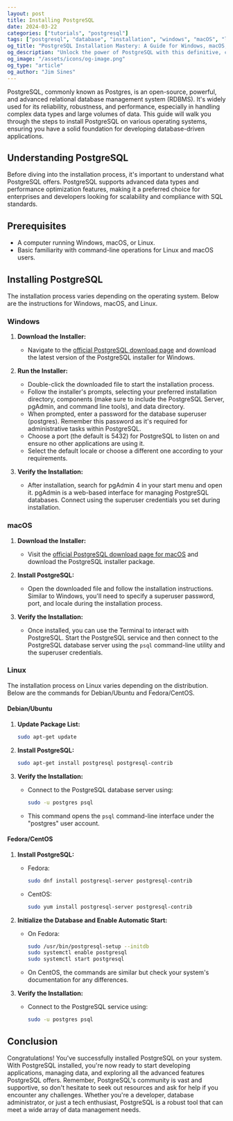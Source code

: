 ```yaml
---
layout: post
title: Installing PostgreSQL
date: 2024-03-22
categories: ["tutorials", "postgresql"]
tags: ["postgresql", "database", "installation", "windows", "macOS", "linux", "tutorial"]
og_title: "PostgreSQL Installation Mastery: A Guide for Windows, macOS, and Linux"
og_description: "Unlock the power of PostgreSQL with this definitive, cross-platform installation tutorial. Learn to set up this robust, enterprise-grade database management system across multiple operating systems with expert precision."
og_image: "/assets/icons/og-image.png"
og_type: "article"
og_author: "Jim Sines"
---
```

PostgreSQL, commonly known as Postgres, is an open-source, powerful, and advanced relational database management system (RDBMS). It's widely used for its reliability, robustness, and performance, especially in handling complex data types and large volumes of data. This guide will walk you through the steps to install PostgreSQL on various operating systems, ensuring you have a solid foundation for developing database-driven applications.

## Understanding PostgreSQL

Before diving into the installation process, it's important to understand what PostgreSQL offers. PostgreSQL supports advanced data types and performance optimization features, making it a preferred choice for enterprises and developers looking for scalability and compliance with SQL standards.

## Prerequisites

- A computer running Windows, macOS, or Linux.
- Basic familiarity with command-line operations for Linux and macOS users.

## Installing PostgreSQL

The installation process varies depending on the operating system. Below are the instructions for Windows, macOS, and Linux.

### Windows

1. **Download the Installer:**
   - Navigate to the [official PostgreSQL download page](https://www.postgresql.org/download/windows/) and download the latest version of the PostgreSQL installer for Windows.

2. **Run the Installer:**
   - Double-click the downloaded file to start the installation process.
   - Follow the installer's prompts, selecting your preferred installation directory, components (make sure to include the PostgreSQL Server, pgAdmin, and command line tools), and data directory.
   - When prompted, enter a password for the database superuser (postgres). Remember this password as it's required for administrative tasks within PostgreSQL.
   - Choose a port (the default is 5432) for PostgreSQL to listen on and ensure no other applications are using it.
   - Select the default locale or choose a different one according to your requirements.

3. **Verify the Installation:**
   - After installation, search for pgAdmin 4 in your start menu and open it. pgAdmin is a web-based interface for managing PostgreSQL databases. Connect using the superuser credentials you set during installation.

### macOS

1. **Download the Installer:**
   - Visit the [official PostgreSQL download page for macOS](https://www.postgresql.org/download/macosx/) and download the PostgreSQL installer package.

2. **Install PostgreSQL:**
   - Open the downloaded file and follow the installation instructions. Similar to Windows, you'll need to specify a superuser password, port, and locale during the installation process.

3. **Verify the Installation:**
   - Once installed, you can use the Terminal to interact with PostgreSQL. Start the PostgreSQL service and then connect to the PostgreSQL database server using the `psql` command-line utility and the superuser credentials.

### Linux

The installation process on Linux varies depending on the distribution. Below are the commands for Debian/Ubuntu and Fedora/CentOS.

#### Debian/Ubuntu

1. **Update Package List:**

   ```bash
   sudo apt-get update
   ```

2. **Install PostgreSQL:**

   ```bash
   sudo apt-get install postgresql postgresql-contrib
   ```

3. **Verify the Installation:**
   - Connect to the PostgreSQL database server using:

     ```bash
     sudo -u postgres psql
     ```

   - This command opens the `psql` command-line interface under the "postgres" user account.

#### Fedora/CentOS

1. **Install PostgreSQL:**
   - Fedora:

     ```bash
     sudo dnf install postgresql-server postgresql-contrib
     ```

   - CentOS:

     ```bash
     sudo yum install postgresql-server postgresql-contrib
     ```

2. **Initialize the Database and Enable Automatic Start:**
   - On Fedora:

     ```bash
     sudo /usr/bin/postgresql-setup --initdb
     sudo systemctl enable postgresql
     sudo systemctl start postgresql
     ```

   - On CentOS, the commands are similar but check your system's documentation for any differences.

3. **Verify the Installation:**
   - Connect to the PostgreSQL service using:

     ```bash
     sudo -u postgres psql
     ```

## Conclusion

Congratulations! You've successfully installed PostgreSQL on your system. With PostgreSQL installed, you're now ready to start developing applications, managing data, and exploring all the advanced features PostgreSQL offers. Remember, PostgreSQL's community is vast and supportive, so don't hesitate to seek out resources and ask for help if you encounter any challenges. Whether you're a developer, database administrator, or just a tech enthusiast, PostgreSQL is a robust tool that can meet a wide array of data management needs.
